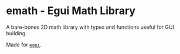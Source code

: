 # emath - Egui Math Library

A bare-bones 2D math library with types and functions useful for GUI building.

Made for [`egui`](https://github.com/emilk/egui/).
